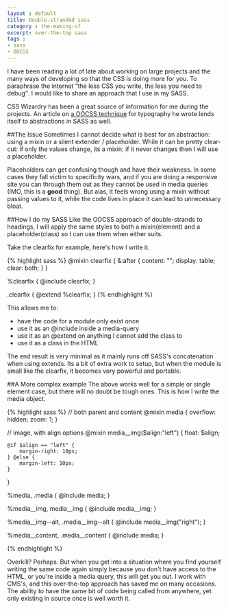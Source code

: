 ```yaml
---
layout : default
title: Double-stranded sass
category : the-making-of
excerpt: over-the-top sass
tags :
- sass
- OOCSS
---
```

I have been reading a lot of late about working on large projects and the many ways of developing so that the CSS is doing more for you. To paraphrase the internet <q>the less CSS you write, the less you need to debug</q>. I would like to share an approach that I use in my SASS.
<!-- /intro -->

CSS Wizardry has been a great source of information for me during the projects. An article on [a OOCSS technique](http://csswizardry.com/2012/02/pragmatic-practical-font-sizing-in-css/) for typography he wrote lends itself to abstractions in SASS as well.

##The Issue
Sometimes I cannot decide what is best for an abstraction: using a mixin or a silent extender / placeholder. While it can be pretty clear-cut: if only the values change, its a mixin; if it never changes then I will use a placeholder.

Placeholders can get confusing though and have their weakness. In some cases they fall victim to specificity wars, and if you are doing a responsive site you can through them out as they cannot be used in media queries (IMO, this is a <strong>good</strong> thing). But alas, it feels wrong using a mixin without passing values to it, while the code lives in place it can lead to unnecessary bloat.


##How I do my SASS
Like the OOCSS approach of double-strands to headings, I will apply the same styles to both a mixin(element) and a placeholder(class) so I can use them when either suits.

Take the clearfix for example, here's how I write it.

{% highlight sass %}
@mixin clearfix {
	&:after { content: ""; display: table; clear: both; }
}

%clearfix { @include clearfix; }

.clearfix { @extend %clearfix; }
{% endhighlight %}

This allows me to:
* have the code for a module only exist once
* use it as an @include inside a media-query
* use it as an @extend on anything I cannot add the class to
* use it as a class in the HTML

The end result is very minimal as it mainly runs off SASS's concatenation when using extends. Its a bit of extra work to setup, but when the module is small like the clearfix, it becomes very powerful and portable.

##A More complex example
The above works well for a simple or single element case, but there will no doubt be tough ones. This is how I write the media object.

{% highlight sass %}
// both parent and content
@mixin media {
	overflow: hidden; zoom: 1;
}

// image, with align options
@mixin media__img($align:"left") {
	float: $align;

	@if $align == "left" {
		margin-right: 10px;
	} @else {
		margin-left: 10px;
	}
}

%media,
.media { @include media; }

%media__img,
media__img { @include media__img; }

%media__img--alt,
.media__img--alt { @include media__img("right"); }

%media__content,
.media__content { @include media; }

{% endhighlight %}

Overkill? Perhaps. But when you get into a situation where you find yourself writing the same code again simply because you don't have access to the HTML, or you're inside a media query, this will get you out. I work with CMS's, and this over-the-top approach has saved me on many occasions. The ability to have the same bit of code being called from anywhere, yet only existing in source once is well worth it.
